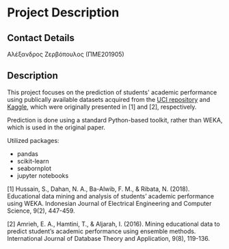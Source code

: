 # Project Description

## Contact Details

Αλέξανδρος Ζερβόπουλος (ΠΜΕ201905)

## Description

This project focuses on the prediction of students' academic performance using publically available datasets acquired from the [UCI repository](https://archive.ics.uci.edu/ml/datasets/Student+Academics+Performance) and [Kaggle](https://www.kaggle.com/aljarah/xAPI-Edu-Data), which were originally presented in [1] and [2], respectively.

Prediction is done using a standard Python-based toolkit, rather than WEKA, which is used in the original paper.

Utilized packages:
* pandas
* scikit-learn
* seabornplot
* jupyter notebooks


[1] Hussain, S., Dahan, N. A., Ba-Alwib, F. M., & Ribata, N. (2018). Educational data mining and analysis of students’ academic performance using WEKA. Indonesian Journal of Electrical Engineering and Computer Science, 9(2), 447-459.

[2] Amrieh, E. A., Hamtini, T., & Aljarah, I. (2016). Mining educational data to predict student’s academic performance using ensemble methods. International Journal of Database Theory and Application, 9(8), 119-136.
